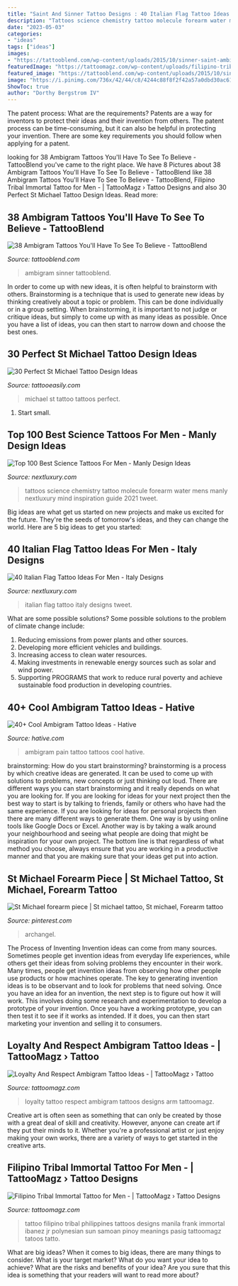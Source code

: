```yaml
---
title: "Saint And Sinner Tattoo Designs : 40 Italian Flag Tattoo Ideas For Men"
description: "Tattoos science chemistry tattoo molecule forearm water mens manly nextluxury mind inspiration guide 2021 tweet"
date: "2023-05-03"
categories:
- "ideas"
tags: ["ideas"]
images:
- "https://tattooblend.com/wp-content/uploads/2015/10/sinner-saint-ambigram-tattoo.jpg"
featuredImage: "https://tattoomagz.com/wp-content/uploads/filipino-tribal-tattoo-designs-immortal-tattoo-manila-philippines-by-frank-ibanez-jr-filipino-87628-900x1396.jpg"
featured_image: "https://tattooblend.com/wp-content/uploads/2015/10/sinner-saint-ambigram-tattoo.jpg"
image: "https://i.pinimg.com/736x/42/44/c8/4244c88f8f2f42a57a0dbd30ac617c58--archangel-michael-tattoo-st-michael.jpg"
ShowToc: true
author: "Dorthy Bergstrom IV"
---
```



The patent process: What are the requirements?
Patents are a way for inventors to protect their ideas and their invention from others. The patent process can be time-consuming, but it can also be helpful in protecting your invention. There are some key requirements you should follow when applying for a patent.

	

		
looking for 38 Ambigram Tattoos You&#039;ll Have To See To Believe - TattooBlend you've came to the right place. We have 8 Pictures about 38 Ambigram Tattoos You&#039;ll Have To See To Believe - TattooBlend like 38 Ambigram Tattoos You&#039;ll Have To See To Believe - TattooBlend, Filipino Tribal Immortal Tattoo for Men - | TattooMagz › Tattoo Designs and also 30 Perfect St Michael Tattoo Design Ideas. Read more:
		
    
## 38 Ambigram Tattoos You&#039;ll Have To See To Believe - TattooBlend

<img loading=lazy src="https://tattooblend.com/wp-content/uploads/2015/10/sinner-saint-ambigram-tattoo.jpg" onerror="this.onerror=null;this.src='https://tse4.mm.bing.net/th?id=OIP.LTmrlghRaPoDPH5UllKlfQEsEO&amp;pid=15.1';" alt="38 Ambigram Tattoos You&#039;ll Have To See To Believe - TattooBlend">

_Source: tattooblend.com_

>ambigram sinner tattooblend. 

	

In order to come up with new ideas, it is often helpful to brainstorm with others. Brainstorming is a technique that is used to generate new ideas by thinking creatively about a topic or problem. This can be done individually or in a group setting. When brainstorming, it is important to not judge or critique ideas, but simply to come up with as many ideas as possible. Once you have a list of ideas, you can then start to narrow down and choose the best ones.

    
## 30 Perfect St Michael Tattoo Design Ideas

<img loading=lazy src="http://www.tattooeasily.com/wp-content/uploads/2014/10/st-michael-tattoo-ideas.jpg" onerror="this.onerror=null;this.src='https://tse2.mm.bing.net/th?id=OIP.6TVLU4j0uyjACGNHm9kKRAHaKb&amp;pid=15.1';" alt="30 Perfect St Michael Tattoo Design Ideas">

_Source: tattooeasily.com_

>michael st tattoo tattoos perfect. 

	

1. Start small.

    
## Top 100 Best Science Tattoos For Men - Manly Design Ideas

<img loading=lazy src="http://nextluxury.com/wp-content/uploads/creative-mens-blue-molecule-science-tattoos.jpg" onerror="this.onerror=null;this.src='https://tse1.mm.bing.net/th?id=OIP.sEC-c6Ljah5yuK6g-TXn-wHaHf&amp;pid=15.1';" alt="Top 100 Best Science Tattoos For Men - Manly Design Ideas">

_Source: nextluxury.com_

>tattoos science chemistry tattoo molecule forearm water mens manly nextluxury mind inspiration guide 2021 tweet. 

	

Big ideas are what get us started on new projects and make us excited for the future. They're the seeds of tomorrow's ideas, and they can change the world. Here are 5 big ideas to get you started: 

    
## 40 Italian Flag Tattoo Ideas For Men - Italy Designs

<img loading=lazy src="http://nextluxury.com/wp-content/uploads/italian-flag-tattoo-inspiration-for-men.jpg" onerror="this.onerror=null;this.src='https://tse1.mm.bing.net/th?id=OIP.1tBda77QKiw94EnWE6XDbwAAAA&amp;pid=15.1';" alt="40 Italian Flag Tattoo Ideas For Men - Italy Designs">

_Source: nextluxury.com_

>italian flag tattoo italy designs tweet. 

	

What are some possible solutions?
Some possible solutions to the problem of climate change include:
1. Reducing emissions from power plants and other sources. 
2. Developing more efficient vehicles and buildings. 
3. Increasing access to clean water resources. 
4. Making investments in renewable energy sources such as solar and wind power. 
5. Supporting PROGRAMS that work to reduce rural poverty and achieve sustainable food production in developing countries.

    
## 40+ Cool Ambigram Tattoo Ideas - Hative

<img loading=lazy src="https://hative.com/wp-content/uploads/2014/03/ambigram-tattoos/love-pain-ambigram-9.jpg" onerror="this.onerror=null;this.src='https://tse3.mm.bing.net/th?id=OIP.RaOekDlhy24J4r01iOlgrQHaKZ&amp;pid=15.1';" alt="40+ Cool Ambigram Tattoo Ideas - Hative">

_Source: hative.com_

>ambigram pain tattoo tattoos cool hative. 

	

brainstorming: How do you start brainstorming?
brainstorming is a process by which creative ideas are generated. It can be used to come up with solutions to problems, new concepts or just thinking out loud. There are different ways you can start brainstorming and it really depends on what you are looking for. If you are looking for ideas for your next project then the best way to start is by talking to friends, family or others who have had the same experience. If you are looking for ideas for personal projects then there are many different ways to generate them. One way is by using online tools like Google Docs or Excel. Another way is by taking a walk around your neighbourhood and seeing what people are doing that might be inspiration for your own project. The bottom line is that regardless of what method you choose, always ensure that you are working in a productive manner and that you are making sure that your ideas get put into action.

    
## St Michael Forearm Piece | St Michael Tattoo, St Michael, Forearm Tattoo

<img loading=lazy src="https://i.pinimg.com/736x/42/44/c8/4244c88f8f2f42a57a0dbd30ac617c58--archangel-michael-tattoo-st-michael.jpg" onerror="this.onerror=null;this.src='https://tse3.mm.bing.net/th?id=OIP.ffDFBQnnHQxUOXpGVWDlAAHaJ3&amp;pid=15.1';" alt="St Michael forearm piece | St michael tattoo, St michael, Forearm tattoo">

_Source: pinterest.com_

>archangel. 

	

The Process of Inventing
Invention ideas can come from many sources. Sometimes people get invention ideas from everyday life experiences, while others get their ideas from solving problems they encounter in their work. Many times, people get invention ideas from observing how other people use products or how machines operate. The key to generating invention ideas is to be observant and to look for problems that need solving.
Once you have an idea for an invention, the next step is to figure out how it will work. This involves doing some research and experimentation to develop a prototype of your invention. Once you have a working prototype, you can then test it to see if it works as intended. If it does, you can then start marketing your invention and selling it to consumers.

    
## Loyalty And Respect Ambigram Tattoo Ideas - | TattooMagz › Tattoo

<img loading=lazy src="https://tattoomagz.com/wp-content/uploads/respect-and-loyalty-tattoo-loyalty-n-respect-tattoo-picture-at-checkoutmyink-26502.jpg" onerror="this.onerror=null;this.src='https://tse3.mm.bing.net/th?id=OIP.TGCCE1lo6Ljgm7ely_c6pQHaE7&amp;pid=15.1';" alt="Loyalty And Respect Ambigram Tattoo Ideas - | TattooMagz › Tattoo">

_Source: tattoomagz.com_

>loyalty tattoo respect ambigram tattoos designs arm tattoomagz. 

	

Creative art is often seen as something that can only be created by those with a great deal of skill and creativity. However, anyone can create art if they put their minds to it. Whether you're a professional artist or just enjoy making your own works, there are a variety of ways to get started in the creative arts.

    
## Filipino Tribal Immortal Tattoo For Men - | TattooMagz › Tattoo Designs

<img loading=lazy src="https://tattoomagz.com/wp-content/uploads/filipino-tribal-tattoo-designs-immortal-tattoo-manila-philippines-by-frank-ibanez-jr-filipino-87628-900x1396.jpg" onerror="this.onerror=null;this.src='https://tse3.mm.bing.net/th?id=OIP._AuCF2HnaQhyt-pOKQaolwHaLf&amp;pid=15.1';" alt="Filipino Tribal Immortal Tattoo for Men - | TattooMagz › Tattoo Designs">

_Source: tattoomagz.com_

>tattoo filipino tribal philippines tattoos designs manila frank immortal ibanez jr polynesian sun samoan pinoy meanings pasig tattoomagz tatoos tatto. 

	

What are big ideas?
When it comes to big ideas, there are many things to consider. What is your target market? What do you want your idea to achieve? What are the risks and benefits of your idea? Are you sure that this idea is something that your readers will want to read more about?

